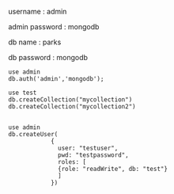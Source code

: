 username : admin

admin password : mongodb

db name : parks

db password : mongodb

```
use admin
db.auth('admin','mongodb');

use test
db.createCollection("mycollection")
db.createCollection("mycollection2")


use admin
db.createUser(
			{
			  user: "testuser",
			  pwd: "testpassword",
			  roles: [
			  {role: "readWrite", db: "test"}
			  ]
			})

```